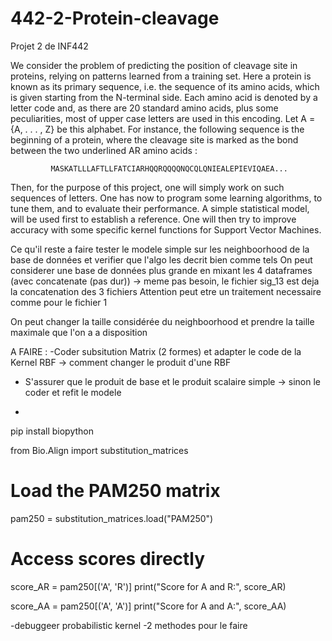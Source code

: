 # 442-2-Protein-cleavage
Projet 2 de INF442

We consider the problem of predicting the position of cleavage site in proteins, relying on patterns learned from a training set. Here a protein is known as its primary sequence, i.e. the sequence of its amino acids, which is given starting from the N-terminal side. Each amino acid is denoted by a letter code and, as there are 20 standard amino acids, plus some peculiarities, most of upper case letters are used in this encoding. Let A = {A, . . . , Z} be this alphabet.
For instance, the following sequence is the beginning of a protein, where the cleavage site is marked as the bond between the two underlined AR amino acids :

             MASKATLLLAFTLLFATCIARHQQRQQQQNQCQLQNIEALEPIEVIQAEA...

Then, for the purpose of this project, one will simply work on such sequences of letters. One has now to program some learning algorithms, to tune them, and to evaluate their performance. A simple statistical model, will be used first to establish a reference. One will then try to improve accuracy with some specific kernel functions for Support Vector Machines.


Ce qu'il reste a faire
tester le modele simple sur les neighboorhood de la base de données et verifier que l'algo les decrit bien comme tels
On peut considerer une base de données plus grande en mixant les 4 dataframes (avec concatenate (pas dur)) -> meme pas besoin, le fichier sig_13 est deja la concatenation des 3 fichiers
Attention peut etre un traitement necessaire comme pour le fichier 1

On peut changer la taille considérée du neighboorhood et prendre la taille maximale que l'on a a disposition



A FAIRE : 
-Coder subsitution Matrix (2 formes) et adapter le code de la Kernel RBF -> comment changer le produit d'une RBF
- S'assurer que le produit de base et le produit scalaire simple -> sinon le coder et refit le modele

- 

pip install biopython

from Bio.Align import substitution_matrices

# Load the PAM250 matrix
pam250 = substitution_matrices.load("PAM250")

# Access scores directly
score_AR = pam250[('A', 'R')]
print("Score for A and R:", score_AR)

score_AA = pam250[('A', 'A')]
print("Score for A and A:", score_AA)


-debuggeer probabilistic kernel
    -2 methodes pour le faire 